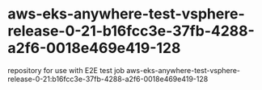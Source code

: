 # aws-eks-anywhere-test-vsphere-release-0-21-b16fcc3e-37fb-4288-a2f6-0018e469e419-128
repository for use with E2E test job aws-eks-anywhere-test-vsphere-release-0-21:b16fcc3e-37fb-4288-a2f6-0018e469e419-128

